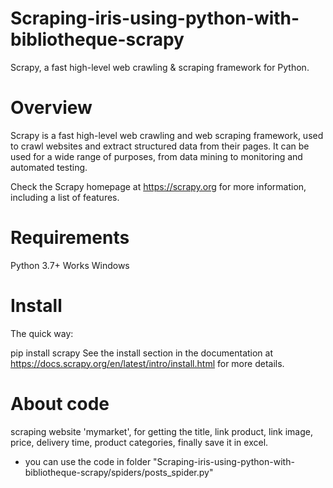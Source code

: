 # Scraping-iris-using-python-with-bibliotheque-scrapy
Scrapy, a fast high-level web crawling &amp; scraping framework for Python.

# Overview
Scrapy is a fast high-level web crawling and web scraping framework, used to crawl websites and extract structured data from their pages. It can be used for a wide range of purposes, from data mining to monitoring and automated testing.

Check the Scrapy homepage at https://scrapy.org for more information, including a list of features.

# Requirements
Python 3.7+
Works Windows

# Install
The quick way:

pip install scrapy
See the install 
section in the documentation at https://docs.scrapy.org/en/latest/intro/install.html for more details.

# About code
scraping website 'mymarket', for getting the title, link product, link image, price, delivery time,  product categories, finally save it in excel.
- you can use the code in folder "Scraping-iris-using-python-with-bibliotheque-scrapy/spiders/posts_spider.py"

